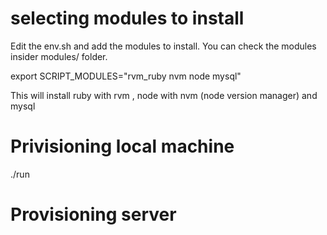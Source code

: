 # selecting modules to install
Edit the env.sh and add the modules to install. You can check the modules insider modules/ folder.

export SCRIPT_MODULES="rvm_ruby nvm node mysql"

This will install ruby with rvm , node with nvm (node version manager) and mysql

# Privisioning local machine
./run 

# Provisioning server
